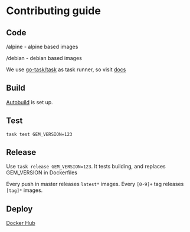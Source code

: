 # Contributing guide

## Code

/alpine - alpine based images

/debian - debian based images

We use [go-task/task](https://github.com/go-task/task) as task runner, so visit [docs](https://taskfile.org)

## Build

[Autobuild](https://docs.docker.com/docker-hub/builds/) is set up.

## Test

`task test GEM_VERSION=123`

## Release

Use `task release GEM_VERSION=123`. 
It tests building, and replaces GEM_VERSION in Dockerfiles

Every push in master releases `latest*` images.
Every `[0-9]+` tag releases `[tag]*` images.

## Deploy

[Docker Hub](https://hub.docker.com/r/antonmarin/github-pages/)
